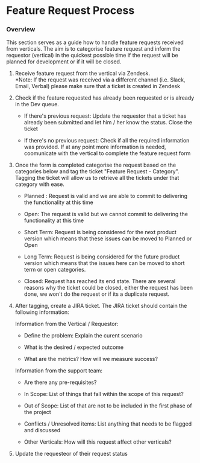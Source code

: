 # Feature Request Process
### Overview
This section serves as a guide how to handle feature requests received from verticals.  The aim is to categorise feature request and inform the requestor (vertical) in the quickest possible time if the request will be planned for development or if it will be closed. 

1. Receive feature request from the vertical via Zendesk.  
   *Note: If the request was received via a different channel (i.e. Slack, Email, Verbal) please make sure that a ticket is 
    created in Zendesk
   
2. Check if the feature requested has already been requested or is already in the Dev queue.  
   - If there's previous request: Update the requestor that a ticket has already been submitted and let him / her know the 
     status. Close the ticket
     
   - If there's no previous request: Check if all the required information was provided.  If at any point more information is      needed, coomunicate with the vertical to complete the feature request form

3. Once the form is completed categorise the request based on the categories below and tag the ticket "Feature Request - Category".  Tagging the ticket will allow us to retrieve all the tickets under that category with ease.
   
   - Planned : Request is valid and we are able to commit to delivering the functionality at this time
   
   - Open: The request is valid but we cannot commit to delivering the functionality at this time
   
   - Short Term: Request is being considered for the next product version which means that these issues can be moved to 
     Planned or Open
   
   - Long Term: Request is being considered for the future product version which means that the issues here can be moved to 
     short term or open categories.
   
   - Closed: Request has reached its end state.  There are several reasons why the ticket could be closed, either the request 
     has been done, we won't do the request or if its a duplicate request.

4. After tagging, create a JIRA ticket.  The JIRA ticket should contain the following information:

   Information from the Vertical / Requestor:
    
    - Define the problem: Explain the curent scenario
   
    - What is the desired / expected outcome
    
    - What are the metrics?  How will we measure success?

   Information from the support team:   
    
    - Are there any pre-requisites?
   
    - In Scope: List of things that fall within the scope of this request?
   
    - Out of Scope: List of that are not to be included in the first phase of the project
   
    - Conflicts / Unresolved items: List anything that needs to be flagged and discussed
   
    - Other Verticals: How will this request affect other verticals?
   
5. Update the requesteor of their request status
